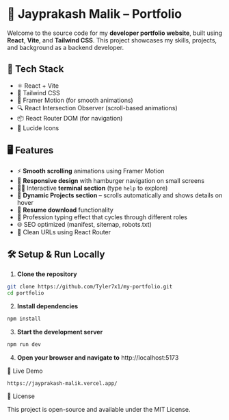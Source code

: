 # 🚀 Jayprakash Malik – Portfolio

Welcome to the source code for my **developer portfolio website**, built using **React**, **Vite**, and **Tailwind CSS**. This project showcases my skills, projects, and background as a backend developer.

## 🧰 Tech Stack

- ⚛️ React + Vite
- 💨 Tailwind CSS
- 🎥 Framer Motion (for smooth animations)
- 🔍 React Intersection Observer (scroll-based animations)
- 📦 React Router DOM (for navigation)
- 🎨 Lucide Icons

## 🖥️ Features

- ⚡ **Smooth scrolling** animations using Framer Motion
- 📱 **Responsive design** with hamburger navigation on small screens
- 👨‍💻 Interactive **terminal section** (type `help` to explore)
- 📂 **Dynamic Projects section** – scrolls automatically and shows details on hover
- 📄 **Resume download** functionality
- 🧠 Profession typing effect that cycles through different roles
- 🌐 SEO optimized (manifest, sitemap, robots.txt)
- 🔗 Clean URLs using React Router

## 🛠️ Setup & Run Locally

1. **Clone the repository**

```bash
git clone https://github.com/Tyler7x1/my-portfolio.git
cd portfolio
```

2. **Install dependencies**

```bash
npm install
```

3. **Start the development server**

```bash
npm run dev
```

4. **Open your browser and navigate to** http://localhost:5173

🔗 Live Demo

    https://jayprakash-malik.vercel.app/

📄 License

This project is open-source and available under the MIT License.